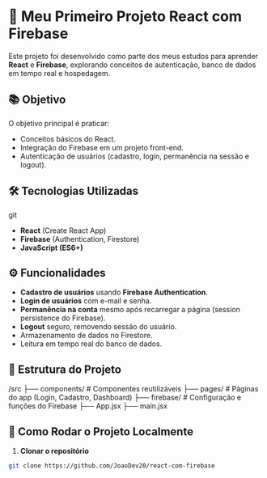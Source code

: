 # 🚀 Meu Primeiro Projeto React com Firebase

Este projeto foi desenvolvido como parte dos meus estudos para aprender **React** e **Firebase**, explorando conceitos de autenticação, banco de dados em tempo real e hospedagem.

## 📚 Objetivo

O objetivo principal é praticar:

- Conceitos básicos do React.
- Integração do Firebase em um projeto front-end.
- Autenticação de usuários (cadastro, login, permanência na sessão e logout).

## 🛠️ Tecnologias Utilizadas

git

- **React** (Create React App)
- **Firebase** (Authentication, Firestore)
- **JavaScript (ES6+)**

## ⚙️ Funcionalidades

- **Cadastro de usuários** usando **Firebase Authentication**.
- **Login de usuários** com e-mail e senha.
- **Permanência na conta** mesmo após recarregar a página (session persistence do Firebase).
- **Logout** seguro, removendo sessão do usuário.
- Armazenamento de dados no Firestore.
- Leitura em tempo real do banco de dados.

## 📂 Estrutura do Projeto

/src
├── components/ # Componentes reutilizáveis
├── pages/ # Páginas do app (Login, Cadastro, Dashboard)
├── firebase/ # Configuração e funções do Firebase
├── App.jsx
├── main.jsx

## 🚀 Como Rodar o Projeto Localmente

1. **Clonar o repositório**

```bash
git clone https://github.com/JoaoDev20/react-com-firebase
```
